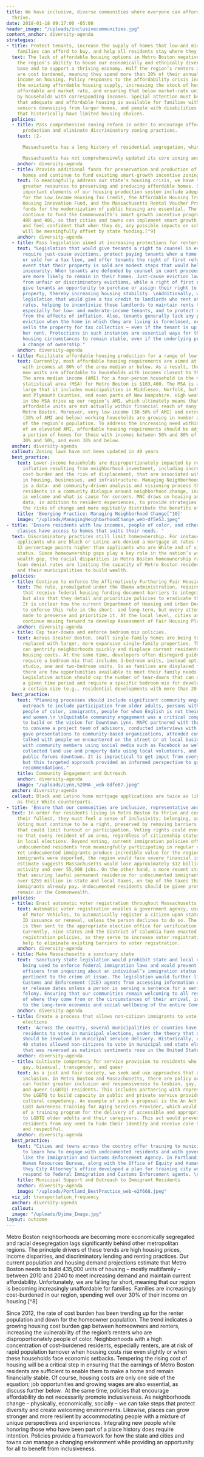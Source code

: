 ```yaml
---
title: We have inclusive, diverse communities where everyone can afford to live and
  thrive.
date: 2018-01-18 09:17:00 -05:00
header_image: "/uploads/inclusivecommunities.jpg"
content_anchor: diversity-agenda
strategies:
- title: Protect tenants, increase the supply of homes that low-and middle-income
    families can afford to buy, and help all residents stay where they live.
  text: The lack of affordable housing options in Metro Boston negatively impacts
    the region’s ability to house our economically and ethnically diverse residential
    base and to support a thriving economy. Half the region’s renters and 30% of homeowners
    are cost burdened, meaning they spend more than 30% of their annual household
    income on housing. Policy responses to the affordability crisis include preserving
    the existing affordable housing supply, increasing the stock of housing, both
    affordable and market rate, and ensuring that below market-rate units are occupied
    by households with corresponding incomes. Special attention must be paid to ensuring
    that adequate and affordable housing is available for families with children,
    seniors downsizing from larger homes, and people with disabilities – all populations
    that historically have limited housing choices.
  policies:
  - title: Pass comprehensive zoning reform in order to encourage affordable housing
      production and eliminate discriminatory zoning practices.
    text: |2-

      Massachusetts has a long history of residential segregation, which can be traced in large part to restrictive local zoning and permitting decisions, as well as discriminatory real estate and lending practices. Comprehensive zoning reform in Massachusetts must promote inclusive neighborhoods where families with children and households with low-or-moderate incomes can find homes.

      Massachusetts has not comprehensively updated its core zoning and subdivision laws in several decades. Municipalities across the Commonwealth use existing zoning laws as a way to prevent changes that would allow more affordable homes, condominiums, and apartments. An update to the Commonwealth’s outdated zoning laws should ensure that most cities and towns will allow at least some districts where multi-family housing can be built, while encouraging municipalities to adopt bylaws or ordinances that ensure at least a portion of this housing will be deed-restricted affordable. Both of these tools will help to increase housing type diversity and affordability in Metro Boston and across the Commonwealth.
    anchor: diversity-agenda
  - title: Provide additional funds for preservation and production of affordable
      homes and continue to fund existing smart-growth incentive zoning.
    text: To meaningfully address our state’s housing crisis, we have to dedicate
      greater resources to preserving and producing affordable homes. Some particularly
      important elements of our housing production system include adequate funding
      for the Low Income Housing Tax Credit, the Affordable Housing Trust Fund, the
      Housing Innovation Fund, and the Massachusetts Rental Voucher Program. Adequate
      funds for the modernization of public housing are essential. The state should
      continue to fund the Commonwealth’s smart growth incentive programs under Chapters
      40R and 40S, so that cities and towns can implement smart growth zoning overlays
      and feel confident that when they do, any possible impacts on school capacity
      will be meaningfully offset by state funding.[^9]
    anchor: diversity-agenda
  - title: Pass legislation aimed at increasing protections for renters.
    text: "Legislation that would give tenants a right to counsel in eviction proceedings,
      require just-cause evictions, protect paying tenants when a home is foreclosed
      or sold for a tax lien, and offer tenants the right of first refusal in the
      event that their property is sold are modest steps that would help reduce housing
      insecurity. When tenants are defended by counsel in court proceedings, they
      are more likely to remain in their homes. Just-cause eviction laws protect tenants
      from unfair or discriminatory evictions, while a right of first refusal would
      give tenants an opportunity to purchase or assign their right to purchase a
      property, thereby increasing housing stability. \nAdditionally, we should pass
      legislation that would give a tax credit to landlords who rent at below-market
      rates, helping to incentivize these landlords to maintain rents that are affordable,
      especially for low- and moderate-income tenants, and to protect neighborhoods
      from the effects of inflation. Also, tenants generally lack any protection against
      eviction when the home in which they are living is foreclosed, or when a municipality
      sells the property for tax collection – even if the tenant is up to date on
      her rent. Protections in such instances are essential ways for the tenant’s
      housing circumstances to remain stable, even if the underlying property is undergoing
      a change of ownership."
    anchor: diversity-agenda
  - title: Facilitate affordable housing production for a range of low-income households.
    text: Currently, most affordable housing requirements are aimed at households
      with incomes at 80% of the area median or below. As a result, the majority of
      new units are affordable to households with incomes closest to that ceiling.
      The area median income (AMI) for a four-person household in the metropolitan
      statistical area (MSA) for Metro Boston is $103,400. The MSA is an area so geographically
      large that it includes municipalities in Middlesex, Norfolk, Suffolk, Essex
      and Plymouth Counties, and even parts of New Hampshire. High wealth suburbs
      in the MSA drive up our region’s AMI, which ultimately means that most deed-restricted
      affordable units are not actually within financial reach of many in need in
      Metro Boston. Moreover, very low-income (30-50% of AMI) and extremely low-income
      (30% of AMI and below) working households are growing in number and as a share
      of the region’s population. To address the increasing need within the context
      of an elevated AMI, affordable housing requirements should be adjusted to include
      a portion of homes for those with incomes between 50% and 80% of the AMI, between
      30% and 50%, and even 30% and below.
  anchor: diversity-agenda
  callout: Zoning laws have not been updated in 40 years
  best_practice:
    text: Lower-income households are disproportionately impacted by residential market
      inflation resulting from neighborhood investment, including increased housing
      cost burden and the risk of displacement, that are associated with new investment
      in housing, businesses, and infrastructure. Managing Neighborhood Change (MNC)
      is a data- and community-driven analysis and visioning process that engages
      residents in a community dialogue around neighborhood change, including what
      is welcome and what is cause for concern. MNC draws on housing and demographic
      data, in addition to resident experiences, to provide strategies that mitigate
      the risks of change and more equitably distribute the benefits of new investments.
    title: 'Emerging Practice: Managing Neighborhood Change[^10]'
    image: "/uploads/ManagingNeighborhoodChange_web-df5e53.jpeg"
- title: 'Ensure residents with low incomes, people of color, and other protected
    classes have access to homes that suits their needs. '
  text: Discriminatory practices still limit homeownership. For instance, high-income
    applicants who are Black or Latino are denied a mortgage at rates that are 7 to
    12 percentage points higher than applicants who are White and of similar economic
    status. Since homeownership gaps play a key role in the nation’s widening racial
    wealth gap, the racial disparities in Metro Boston homeownership rates and home
    loan denial rates are limiting the capacity of Metro Boston residents of color
    and their municipalities to build wealth.
  policies:
  - title: Continue to enforce the Affirmatively Furthering Fair Housing rule.
    text: The rule, promulgated under the Obama administration, required that jurisdictions
      that receive federal housing funding document barriers to integration and opportunity,
      but also that they detail and prioritize policies to eradicate these barriers.
      It is unclear how the current Department of Housing and Urban Development plans
      to enforce this rule in the short- and long-term, but every attempt should be
      made to preserve and prioritize it. At the local level, cities and towns should
      continue moving forward to develop Assessment of Fair Housing Plans.
    anchor: diversity-agenda
  - title: Cap tear-downs and enforce bedroom mix policies.
    text: Across Greater Boston, small single-family homes are being torn down and
      replaced with larger, more expansive single-family properties. The new homes
      can gentrify neighborhoods quickly and displace current residents due to rising
      housing costs. At the same time, developers often disregard guidelines that
      require a bedroom mix that includes 3-bedroom units, instead opting to build
      studio, one and two-bedroom units. So as families are displaced from one neighborhood,
      there are few opportunities available to meet their family needs in others.
      Legislative action should cap the number of tear-downs that can occur within
      a given time period and require a specific bedroom mix for developments above
      a certain size (e.g., residential developments with more than 20 units).
  best_practice:
    text: "Planning processes should include significant community engagement and
      outreach to include participation from older adults, persons with disabilities,
      people of color, immigrants, people for whom English is not their primary language,
      and women.\n \nEquitable community engagement was a critical component of efforts
      to build on the vision for Downtown Lynn. MAPC partnered with the city of Lynn
      to convene a project team of advisors, conducted interviews with community leaders,
      gave presentations to community-based organizations, attended community events,
      talked with people we encountered on the street or at local businesses, interacted
      with community members using social media such as Facebook as well as via email,
      collected land use and property data using local volunteers, and hosted two
      public forums downtown. It is impractical to get input from every single resident,
      but this targeted approach provided an informed perspective to guide planning
      recommendations."
    title: Community Engagement and Outreach
    anchor: diversity-agenda
    image: "/uploads/Lynn,%20MA-_web-8dfe87.jpeg"
  anchor: diversity-agenda
  callout: Black and Latino home mortgage applications are twice as likely to be denied
    as their White counterparts.
- title: 'Ensure that our communities are inclusive, representative and democratic '
  text: In order for residents living in Metro Boston to thrive and contribute to
    their fullest, they must feel a sense of inclusivity, belonging, and control.
    Voting must continue to be a right, preserved by removing barriers to voter registration
    that could limit turnout or participation. Voting rights could even be extended
    so that every resident of an area, regardless of citizenship status, could participate
    in local elections. Beyond voting, current immigration policies often prevent
    undocumented residents from meaningfully participating in regular civic processes.
    Yet undocumented immigrants produce incredible value for the region. If undocumented
    immigrants were deported, the region would face severe financial impacts; one
    estimate suggests Massachusetts would lose approximately $12 billion in economic
    activity and over 55,000 jobs. On the other hand, a more recent study estimates
    that securing lawful permanent residence for undocumented immigrants would generate
    over $259 million in state and local taxes, on top of the taxes that undocumented
    immigrants already pay. Undocumented residents should be given protections to
    remain in the Commonwealth.
  policies:
  - title: Enact automatic voter registration throughout Massachusetts
    text: Automatic voter registration enables a government agency, usually the Registry
      of Motor Vehicles, to automatically register a citizen upon state license or
      ID issuance or renewal, unless the person declines to do so. The citizen’s information
      is then sent to the appropriate election office for verification of voting eligibility.
      Currently, nine states and the District of Columbia have enacted automatic voter
      registration policies, as they serve to increase voter registration rates and
      help to eliminate existing barriers to voter registration.
    anchor: diversity-agenda
  - title: Make Massachusetts a sanctuary state
    text: 'Sanctuary state legislation would prohibit state and local resources from
      being used to enforce federal immigration laws and would prevent law enforcement
      officers from inquiring about an individual’s immigration status unless it is
      pertinent to the crime at issue. The legislation would further limit Immigration,
      Customs and Enforcement (ICE) agents from accessing information on booking lists
      or release dates unless a person is serving a sentence for a serious violent
      felony. Ensuring that our communities remain welcoming to all residents, regardless
      of where they come from or the circumstances of their arrival, is important
      to the long-term economic and social wellbeing of the entire Commonwealth. '
    anchor: diversity-agenda
  - title: Create a process that allows non-citizen immigrants to vote in municipal
      elections
    text: 'Across the country, several municipalities or counties have allowed non-citizen
      residents to vote in municipal elections, under the theory that all residents
      should be involved in municipal service delivery. Historically, until 1926,
      40 states allowed non-citizens to vote in municipal and state elections, a policy
      that was reversed as nativist sentiments rose in the United States. '
    anchor: diversity-agenda
  - title: Cultivate competency for service provision to residents who are lesbian,
      gay, bisexual, transgender, and queer
    text: As a just and fair society, we seek and use approaches that allow for greater
      inclusion. In Metro Boston and Massachusetts, there are policy actions that
      can foster greater inclusion and responsiveness to lesbian, gay, bisexual, transgender,
      and queer (LGBTQ) residents. This includes partnering with representatives of
      the LGBTQ to build capacity in public and private service providers for greater
      cultural competency. An example of such a proposal is the An Act Relative to
      LGBT Awareness Training for Aging Services Provider, which would support development
      of a training program for the delivery of accessible and appropriate services
      to LGBTQ older adults and their caregivers. This act would prevent older LGBTQ
      residents from any need to hide their identity and receive care that is relevant
      and respectful.
    anchor: diversity-agenda
  best_practice:
    text: "Cities and towns across the country offer training to municipal employees
      to learn how to engage with undocumented residents and with government agencies
      like the Immigration and Customs Enforcement Agency. In Portland, Oregon the
      Human Resources Bureau, along with the Office of Equity and Human Rights and
      they City Attorney’s office developed a plan for training city workers how to
      respond to federal Immigration and Customs Enforcement agents. \n"
    title: Municipal Support and Outreach to Immigrant Residents
    anchor: diversity-agenda
    image: "/uploads/Portland_BestPractice_web-e2f668.jpeg"
  viz_id: transportation_frequency
  anchor: diversity-agenda
  callout: 
  image: "/uploads/Ujima_Image.jpg"
layout: outcome
---
```


Metro Boston neighborhoods are becoming more economically segregated and racial desegregation lags significantly behind other metropolitan regions. The principle drivers of these trends are high housing prices, income disparities, and discriminatory lending and renting practices. Our current population and housing demand projections estimate that Metro Boston needs to build 435,000 units of housing – mostly multifamily – between 2010 and 2040 to meet increasing demand and maintain current affordability. Unfortunately, we are falling far short, meaning that our region is becoming increasingly unaffordable for families. Families are increasingly cost-burdened in our region, spending well over 30% of their income on housing.[^8] 

Since 2012, the rate of cost burden has been trending up for the renter population and down for the homeowner population. The trend indicates a growing housing cost burden gap between homeowners and renters, increasing the vulnerability of the region’s renters who are disproportionately people of color. Neighborhoods with a high concentration of cost-burdened residents, especially renters, are at risk of rapid population turnover when housing costs rise even slightly or when these households face economic setbacks. Tempering the rising cost of housing will be a critical step in ensuring that the earnings of Metro Boston residents are sufficient to enable them to make a home and remain financially stable. Of course, housing costs are only one side of the equation; job opportunities and growing wages are also essential, as discuss further below. 
At the same time, policies that encourage affordability do not necessarily promote inclusiveness. As neighborhoods change – physically, economically, socially – we can take steps that protect diversity and create welcoming environments. Likewise, places can grow stronger and more resilient by accommodating people with a mixture of unique perspectives and experiences. Integrating new people while honoring those who have been part of a place history does require intention. Policies provide a framework for how the state and cities and towns can manage a changing environment while providing an opportunity for all to benefit from inclusiveness.
